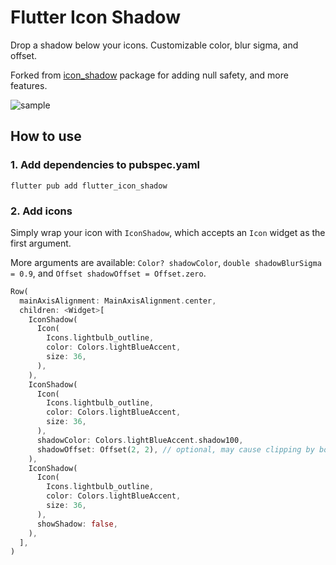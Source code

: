 # Flutter Icon Shadow

Drop a shadow below your icons. Customizable color, blur sigma, and offset.

Forked from [icon_shadow](https://github.com/mehrtarh/flutter_icon_shadow) package for adding null
safety, and more features.

![sample](https://github.com/chenasraf/flutter_icon_shadow/blob/master/sample.PNG?raw=true)

## How to use

### 1. Add dependencies to pubspec.yaml

```shell
flutter pub add flutter_icon_shadow
```

### 2. Add icons

Simply wrap your icon with `IconShadow`, which accepts an `Icon` widget as the first argument.

More arguments are available: `Color? shadowColor`, `double shadowBlurSigma = 0.9`, and
`Offset shadowOffset = Offset.zero`.

```dart
Row(
  mainAxisAlignment: MainAxisAlignment.center,
  children: <Widget>[
    IconShadow(
      Icon(
        Icons.lightbulb_outline,
        color: Colors.lightBlueAccent,
        size: 36,
      ),
    ),
    IconShadow(
      Icon(
        Icons.lightbulb_outline,
        color: Colors.lightBlueAccent,
        size: 36,
      ),
      shadowColor: Colors.lightBlueAccent.shadow100,
      shadowOffset: Offset(2, 2), // optional, may cause clipping by bounding box
    ),
    IconShadow(
      Icon(
        Icons.lightbulb_outline,
        color: Colors.lightBlueAccent,
        size: 36,
      ),
      showShadow: false,
    ),
  ],
)
```
